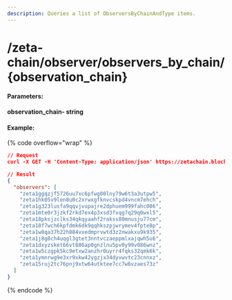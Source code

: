 ```yaml
---
description: Queries a list of ObserversByChainAndType items.
---
```


# /zeta-chain/observer/observers\_by\_chain/{observation\_chain}

#### **Parameters:**

**observation\_chain- string**

#### Example:

{% code overflow="wrap" %}
```json
// Request
curl -X GET -H 'Content-Type: application/json' https://zetachain.blockpi.network/lcd/v1/<your-api-key>/zeta-chain/observer/observers_by_chain/goerli_testnet

// Result
{
  "observers": [
    "zeta1ggqzjf5726uu7xc6pfwg00lny79w6t3a3utpw5",
    "zeta1hk05v9len8u0c2xrwxgfknvcskpd4vncm7ehch",
    "zeta1g323lusfa9qqvjvupajre2dphuem999fahc086",
    "zeta1mte0r3jzkf2rkd7ex4p3xsd3fxqg7q29q0wxl5",
    "zeta18pksjzclks34qkqyaahf2rakss80mnusju77cm",
    "zeta18f7wch6kpfdmk6dk9qqhkszpjwrymev4fpte8p",
    "zeta1w8qa37h22h884vxedmprvwtd3z2nwakxu9k935",
    "zeta1j8g8ch4uqgl3gtet3nntvczaeppmlxajqwh5u6",
    "zeta1dxyzsket66vt886ap0gnzlnu5pv0y99v086wnz",
    "zeta1w5czgpk5kc9etxw2anzhr0uyrr4fqks32qmk6k",
    "zeta1ymnrwg9e3xr9xkw42ygzjx34dyvwvtc23cnnxz",
    "zeta15ruj2tc76pnj9xtw64utktee7cc7w6vzaes73z"
  ]
}
```
{% endcode %}
